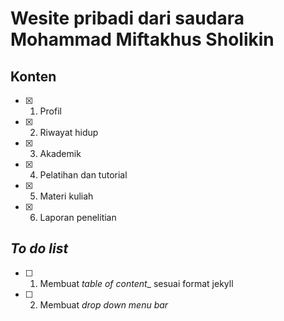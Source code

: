 # Wesite pribadi dari saudara Mohammad Miftakhus Sholikin

## Konten
- [X] 1. Profil
- [X] 2. Riwayat hidup
- [X] 3. Akademik
- [X] 4. Pelatihan dan tutorial
- [X] 5. Materi kuliah
- [X] 6. Laporan penelitian

## _To do list_
- [ ] 1. Membuat _table of content__ sesuai format jekyll
- [ ] 2. Membuat _drop down menu bar_
